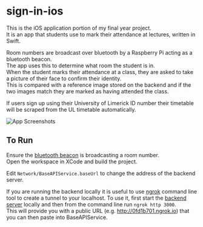 # sign-in-ios
This is the iOS application portion of my final year project.  
It is an app that students use to mark their attendance at lectures, written in Swift.  

Room numbers are broadcast over bluetooth by a Raspberry Pi acting as a bluetooth beacon.  
The app uses this to determine what room the student is in.  
When the student marks their attendance at a class, they are asked to take a picture of their face to confirm their identity.  
This is compared with a reference image stored on the backend and if the two images match they are marked as having attended the class.  

If users sign up using their University of Limerick ID number their timetable will be scraped from the UL timetable automatically.  

![App Screenshots](https://i.imgur.com/rktwvkU.png)


## To Run
Ensure the [bluetooth beacon](https://github.com/colmlg/fyp-raspberry-pi-script) is broadcasting a room number.  
Open the workspace in XCode and build the project.  


Edit `Network/BaseAPIService.baseUrl` to change the address of the backend server.


If you are running the backend locally it is useful to use [ngrok](https://ngrok.com/) command line tool to create a tunnel to your localhost.
To use it, first start the [backend server](https://github.com/colmlg/sign-in-backend) locally and then from the command line run `ngrok http 3000`.  
This will provide you with a public URL (e.g. http://0fd1b701.ngrok.io) that you can then paste into BaseAPIService.
